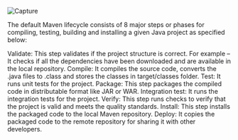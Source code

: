 ![Capture](https://user-images.githubusercontent.com/54280958/176407010-308ff4c7-5c06-4599-bc21-fe6d8349ffd4.png)


The default Maven lifecycle consists of 8 major steps or phases for compiling, testing, building and installing a given Java project as specified below:

Validate: This step validates if the project structure is correct. For example – It checks if all the dependencies have been downloaded and are available in the local repository.
Compile: It compiles the source code, converts the .java files to .class and stores the classes in target/classes folder.
Test: It runs unit tests for the project.
Package: This step packages the compiled code in distributable format like JAR or WAR.
Integration test: It runs the integration tests for the project.
Verify: This step runs checks to verify that the project is valid and meets the quality standards.
Install: This step installs the packaged code to the local Maven repository.
Deploy: It copies the packaged code to the remote repository for sharing it with other developers.
